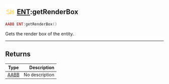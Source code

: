 ## <img src="../../.gitbook/assets/shared.png" width="32" height="32" /> [ENT](../ent/README.md):getRenderBox

```lua
AABB ENT:getRenderBox()
```

Gets the render box of the entity.

------
## Returns

| Type   | Description |
| ------ | ----------: |
| [AABB](../aabb/README.md) | No description |

